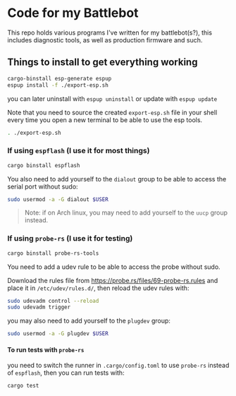 # Code for my Battlebot

This repo holds various programs I've written for my battlebot(s?), this includes diagnostic tools, as well as production firmware and such.

## Things to install to get everything working

```sh
cargo-binstall esp-generate espup
espup install -f ./export-esp.sh
```

you can later uninstall with `espup uninstall` or update with `espup update`

Note that you need to source the created `export-esp.sh` file in your shell every time you open a new terminal to be able to use the esp tools.

```sh
. ./export-esp.sh
```

### If using `espflash` (I use it for most things)

```sh
cargo binstall espflash
```

You also need to add yourself to the `dialout` group to be able to access the serial port without sudo:

```sh
sudo usermod -a -G dialout $USER
```

> Note: if on Arch linux, you may need to add yourself to the `uucp` group instead.

### If using `probe-rs` (I use it for testing)

```sh
cargo binstall probe-rs-tools
```

You need to add a udev rule to be able to access the probe without sudo.

Download the rules file from https://probe.rs/files/69-probe-rs.rules and place it in `/etc/udev/rules.d/`, then reload the udev rules with:

```sh
sudo udevadm control --reload
sudo udevadm trigger
```

you may also need to add yourself to the `plugdev` group:

```sh
sudo usermod -a -G plugdev $USER
```

#### To run tests with `probe-rs`

you need to switch the runner in `.cargo/config.toml` to use `probe-rs` instead of `espflash`, then you can run tests with:

```sh
cargo test
```